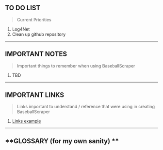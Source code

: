 ## **TO DO LIST**

> Current Priorities

1. Log4Net
2. Clean up github repository

---

## **IMPORTANT NOTES**

> Important things to remember when using BaseballScraper

1. TBD

---

## **IMPORTANT LINKS**

> Links important to understand / reference that were using in creating BaseballScraper

1. [Links example](https://www.google.com)

---

## **GLOSSARY (for my own sanity) **
